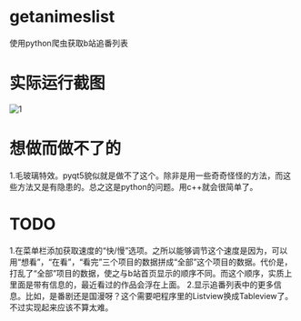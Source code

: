 # getanimeslist

使用python爬虫获取b站追番列表

# 实际运行截图

![1](https://markdown-1301395878.cos.ap-nanjing.myqcloud.com/img/20210223203506.png)

# 想做而做不了的
1.毛玻璃特效。pyqt5貌似就是做不了这个。除非是用一些奇奇怪怪的方法，而这些方法又是有隐患的。总之这是python的问题。用c++就会很简单了。

# TODO
1.在菜单栏添加获取速度的“快/慢”选项。之所以能够调节这个速度是因为，可以用“想看”，“在看”，“看完”三个项目的数据拼成“全部”这个项目的数据。代价是，打乱了“全部”项目的数据，使之与b站首页显示的顺序不同。而这个顺序，实质上里面是带有信息的，最近看过的作品会浮在上面。
2.显示追番列表中的更多信息。比如，是番剧还是国漫呀？这个需要吧程序里的Listview换成Tableview了。不过实现起来应该不算太难。
